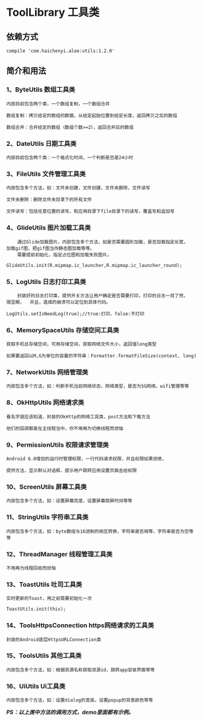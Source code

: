 # ToolLibrary 工具类

## 依赖方式
```
compile 'com.haichenyi.aloe:utils:1.2.0'
```

## 简介和用法

### 1、ByteUtils 数组工具类
    
    内部目前包含两个类，一个数组复制，一个数组合并
    
    数组复制：拷贝给定的数组的数据，从给定起始位置到给定长度，返回拷贝之后的数组
    
    数组合并：合并给定的数组（数组个数>=2），返回合并后的数组
    
### 2、DateUtils 日期工具类

    内部目前包含两个类：一个格式化时间，一个判断是否是24小时
    
### 3、FileUtils 文件管理工具类

    内部包含多个方法，如：文件夹创建，文件创建，文件夹删除，文件读写
    
    文件夹删除：删除文件夹目录下的所有文件
    
    文件读写：包括任意位置的读写，和应用目录下file目录下的读写，覆盖写和追加写

### 4、GlideUtils 图片加载工具类

        通过Glide加载图片，内部包含多个方法，如是否需要圆形加载，是否加载指定长宽，
    加载gif图，把gif图当作静态图加载等等。
        需要提前初始化，指定占位图和加载失败图片。
```
GlideUtils.init(R.mipmap.ic_launcher,R.mipmap.ic_launcher_round);
```

### 5、LogUtils 日志打印工具类
    
        封装好的日志打印类，提供开关方法让用户确定是否需要打印，打印的日志一目了然，
    很显眼，  并且，造成的崩溃可以定位到具体代码。
```
LogUtils.setIsNeedLog(true);//true:打印，false:不打印
```

### 6、MemorySpaceUtils 存储空间工具类

    获取手机总存储空间，可用存储空间，获取网络文件大小，返回值long类型
    
    如果要返回以M,G为单位的容量的字符串：Formatter.formatFileSize(context, long)

### 7、NetworkUtils 网络管理类 

    内部包含多个方法，如：判断手机当前网络状态，网络类型，是否为5G网络，wifi管理等等

### 8、OkHttpUtils 网络请求类

    看名字就应该知道，封装的OkHttp的网络工具类，post方法和下载方法
    
    他们的回调都是在主线程当中，你不用再为切换线程而烦恼
    
### 9、PermissionUtils 权限请求管理类

    Android 6.0增加的运行时管理权限，一行代码请求权限，并且权限如果拒绝，
    
    提供方法，显示默认对话框，提示用户跳转应用设置页面去给权限
    
### 10、ScreenUtils 屏幕工具类
    
    内部包含多个方法，如：设置屏幕亮度，设置屏幕锁屏时间等等

### 11、StringUtils 字符串工具类

    内部包含多个方法，如：byte数组与16进制的相互转换，字符串是否相等，字符串是否为空等等

### 12、ThreadManager 线程管理工具类

    不用再为线程回收而烦恼
    
### 13、ToastUtils 吐司工具类
    
    实时更新的Toast，用之前需要初始化一次
```
ToastUtils.init(this);
```
    
### 14、ToolsHttpsConnection https网络请求的工具类

    封装的Android底层HttpsURLConnection类
    
### 15、ToolsUtils 其他工具类

    内部包含多个方法，如：根据资源名称获取资源id，跳转app安装界面等等

### 16、UiUtils Ui工具类

    内部包含多个方法，如：设置dialog的宽高，设置popup的背景颜色等等
    
***PS：以上类中方法的调用方式，demo里面都有示例。***